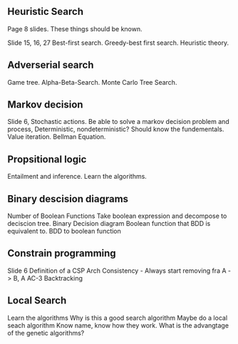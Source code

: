 ## Heuristic Search
Page 8 slides.
These things should be known.

Slide 15, 16, 27
Best-first search.
Greedy-best first search.
Heuristic theory.

## Adverserial search
Game tree.
Alpha-Beta-Search.
Monte Carlo Tree Search.

## Markov decision
Slide 6,
Stochastic actions.
Be able to solve a markov decision problem and process, Deterministic, nondeterministic? Should know the fundementals.
Value iteration.
Bellman Equation.

## Propsitional logic
Entailment and inference.
Learn the algorithms.

## Binary descision diagrams

Number of Boolean Functions
Take boolean expression and decompose to deciscion tree.
Binary Decision diagram
Boolean function that BDD is equivalent to.
BDD to boolean function

## Constrain programming
Slide 6
Definition of a CSP
Arch Consistency - Always start removing fra A -> B, A
AC-3
Backtracking


## Local Search
Learn the algorithms
Why is this a good search algorithm
Maybe do  a local seach algorithm
Know name, know how they work.
What is the advangtage of the genetic algorithms?
